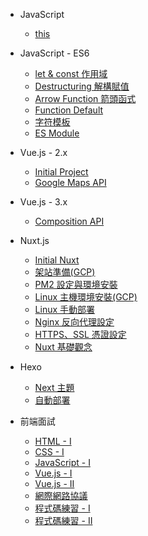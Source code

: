 - JavaScript

  - [this](javascript-this.md)

- JavaScript - ES6

  - [let & const 作用域](es6-let-const.md)
  - [Destructuring 解構賦值](es6-destructuring.md)
  - [Arrow Function 箭頭函式](es6-arrow-function.md)
  - [Function Default](es6-function-default.md)
  - [字符模板](es6-template-strings.md)
  - [ES Module](es6-es-module.md)

- Vue.js - 2.x

  - [Initial Project](vue2-initial-project.md)
  - [Google Maps API](vue2-google-maps.md)

- Vue.js - 3.x

  - [Composition API](vue3-composition-api.md)

- Nuxt.js

  - [Initial Nuxt](nuxt-build-environment.md)
  - [架站準備(GCP)](nuxt-gcp-server.md)
  - [PM2 設定與環境安裝](nuxt-pm2-server.md)
  - [Linux 主機環境安裝(GCP)](nuxt-linux-server.md)
  - [Linux 手動部署](nuxt-manual-deploy.md)
  - [Nginx 反向代理設定](nuxt-nginx.md)
  - [HTTPS、SSL 憑證設定](nuxt-ssl.md)
  - [Nuxt 基礎觀念](nuxt-basic-knowledge.md)
  <!-- - [架站與手動部署(GCP)](Nuxt/manual-deploy.md) -->

- Hexo

  - [Next 主題](hexo-themes-next.md)
  - [自動部署](hexo-auto-deploy.md)

- 前端面試

  - [HTML - I](Interview-frontend-html-I.md)
  - [CSS - I](Interview-frontend-css-I.md)
  - [JavaScript - I](Interview-frontend-javascript-I.md)
  - [Vue.js - I](Interview-frontend-vue-I.md)
  - [Vue.js - II](Interview-frontend-vue-II.md)
  - [網際網路協議](Interview-frontend-https.md)
  - [程式碼練習 - I](Interview-frontend-code-I.md)
  - [程式碼練習 - II](Interview-frontend-code-II.md)
